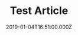 ---
title: Test Article
date: "2019-01-04T16:51:00.000Z"
layout: post
draft: false
path: "/posts/hello-world/"
category: "Life"
tags:
  - "Woodworking"
  - "Programming"
  - "Life"
description: "Getting a blog started"
---
